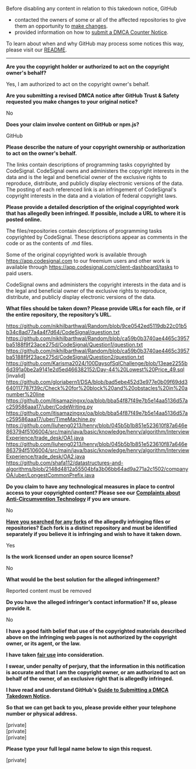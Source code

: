 Before disabling any content in relation to this takedown notice, GitHub
- contacted the owners of some or all of the affected repositories to give them an opportunity to [make changes](https://docs.github.com/en/github/site-policy/dmca-takedown-policy#a-how-does-this-actually-work).
- provided information on how to [submit a DMCA Counter Notice](https://docs.github.com/en/articles/guide-to-submitting-a-dmca-counter-notice).

To learn about when and why GitHub may process some notices this way, please visit our [README](https://github.com/github/dmca/blob/master/README.md#anatomy-of-a-takedown-notice).

---

**Are you the copyright holder or authorized to act on the copyright owner's behalf?**

Yes, I am authorized to act on the copyright owner's behalf.

**Are you submitting a revised DMCA notice after GitHub Trust & Safety requested you make changes to your original notice?**

No

**Does your claim involve content on GitHub or npm.js?**

GitHub

**Please describe the nature of your copyright ownership or authorization to act on the owner's behalf.**

The links contain descriptions of programming tasks copyrighted by CodeSignal. CodeSignal owns and administers the copyright interests in the data and is the legal and beneficial owner of the exclusive rights to reproduce, distribute, and publicly display electronic versions of the data. The posting of each referenced link is an infringement of CodeSignal's copyright interests in the data and a violation of federal copyright laws.

**Please provide a detailed description of the original copyrighted work that has allegedly been infringed. If possible, include a URL to where it is posted online.**

The files/repositories contain descriptions of programming tasks copyrighted by CodeSignal. These descriptions appear as comments in the code or as the contents of .md files.

Some of the original copyrighted work is available through https://app.codesignal.com to our freemium users and other work is available through https://app.codesignal.com/client-dashboard/tasks to paid users.

CodeSignal owns and administers the copyright interests in the data and is the legal and beneficial owner of the exclusive rights to reproduce, distribute, and publicly display electronic versions of the data.

**What files should be taken down? Please provide URLs for each file, or if the entire repository, the repository’s URL.**

https://github.com/nikhilbarthwal/Random/blob/9ce0542ed5119db22c01b5b34c8ad77a4a4f7d64/CodeSignal/question.txt  
https://github.com/nikhilbarthwal/Random/blob/ca59b0b3740ae4465c3957ba5188f9f23ace275d/CodeSignal/Question1/question.txt  
https://github.com/nikhilbarthwal/Random/blob/ca59b0b3740ae4465c3957ba5188f9f23ace275d/CodeSignal/Question2/question.txt  
https://github.com/Karisma2024/100DaysofSqlChallenge/blob/13eae2255b6d391a0be2a9141e2d5ed466382152/Day-44%20Lowest%20Price_49.sql  
[invalid]  
https://github.com/gloriabern1/DSA/blob/bad5ebe452d3e977e0b09f69dd3640117787f39c/Check%20for%20block%20and%20obstacles%20in%20anumber%20line  
https://github.com/itisamazingxx/oa/blob/bba54f87f49e7b5e14aa5136d57ac259586aaa17/uber/CodeWriting.py  
https://github.com/itisamazingxx/oa/blob/bba54f87f49e7b5e14aa5136d57ac259586aaa17/uber/TimeMachine.py  
https://github.com/liuheng0213/henry/blob/045b5b1b851e523610f87a646e863794f5106004/src/main/java/basic/knowledge/henry/algorithm/InterviewExperience/trade_desk/OA1.java  
https://github.com/liuheng0213/henry/blob/045b5b1b851e523610f87a646e863794f5106004/src/main/java/basic/knowledge/henry/algorithm/InterviewExperience/trade_desk/OA2.java  
https://github.com/shafa112/datastructures-and-algorithms/blob/2148d4812a55504bfa3b06bb64ad9a271a2c1502/companyOA/uber/LongestCommonPrefix.java

**Do you claim to have any technological measures in place to control access to your copyrighted content? Please see our <a href="https://docs.github.com/articles/guide-to-submitting-a-dmca-takedown-notice#complaints-about-anti-circumvention-technology">Complaints about Anti-Circumvention Technology</a> if you are unsure.**

No

**<a href="https://docs.github.com/articles/dmca-takedown-policy#b-what-about-forks-or-whats-a-fork">Have you searched for any forks</a> of the allegedly infringing files or repositories? Each fork is a distinct repository and must be identified separately if you believe it is infringing and wish to have it taken down.**

Yes

**Is the work licensed under an open source license?**

No

**What would be the best solution for the alleged infringement?**

Reported content must be removed

**Do you have the alleged infringer’s contact information? If so, please provide it.**

No

**I have a good faith belief that use of the copyrighted materials described above on the infringing web pages is not authorized by the copyright owner, or its agent, or the law.**

**I have taken <a href="https://www.lumendatabase.org/topics/22">fair use</a> into consideration.**

**I swear, under penalty of perjury, that the information in this notification is accurate and that I am the copyright owner, or am authorized to act on behalf of the owner, of an exclusive right that is allegedly infringed.**

**I have read and understand GitHub's <a href="https://docs.github.com/articles/guide-to-submitting-a-dmca-takedown-notice/">Guide to Submitting a DMCA Takedown Notice</a>.**

**So that we can get back to you, please provide either your telephone number or physical address.**

[private]  
[private]  
[private]

**Please type your full legal name below to sign this request.**

[private]
